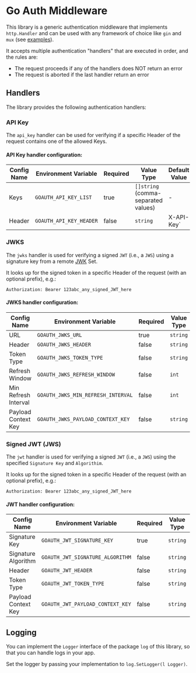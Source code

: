 # Go Auth Middleware

This library is a generic authentication middleware that implements `http.Handler`
and can be used with any framework of choice like `gin` and `mux` (see [examples](./examples/)).

It accepts multiple authentication "handlers" that are executed in order, and the rules are:

- The request proceeds if any of the handlers does NOT return an error
- The request is aborted if the last handler return an error

## Handlers

The library provides the following authentication handlers:

### API Key

The `api_key` handler can be used for verifying if a specific Header of the request contains one of the allowed Keys.

#### API Key handler configuration:

| Config Name | Environment Variable | Required | Value Type | Default Value |
|-------------|----------------------|----------|------------|---------------|
|Keys|`GOAUTH_API_KEY_LIST`|true|`[]string` (comma-separated values)|-|
|Header|`GOAUTH_API_KEY_HEADER`|false|`string`|X-API-Key`|

### JWKS

The `jwks` handler is used for verifying a signed `JWT` (i.e., a `JWS`) using a signature key from a remote [JWK](https://www.rfc-editor.org/rfc/rfc7517) Set.

It looks up for the signed token in a specific Header of the request (with an optional prefix), e.g.:

```http
Authorization: Bearer 123abc_any_signed_JWT_here
```

#### JWKS handler configuration:

| Config Name | Environment Variable | Required | Value Type | Default Value |
|-------------|----------------------|----------|-------------|--------------|
|URL|`GOAUTH_JWKS_URL`|true|`string`|-|
|Header|`GOAUTH_JWKS_HEADER`|false|`string`|`Authorization`|
|Token Type|`GOAUTH_JWKS_TOKEN_TYPE`|false|`string`|`Bearer`|
|Refresh Window|`GOAUTH_JWKS_REFRESH_WINDOW`|false|`int`|60|
|Min Refresh Interval|`GOAUTH_JWKS_MIN_REFRESH_INTERVAL`|false|`int`|300|
|Payload Context Key|`GOAUTH_JWKS_PAYLOAD_CONTEXT_KEY`|false|`string`|`USER`|

### Signed JWT (JWS)

The `jwt` handler is used for verifying a signed `JWT` (i.e., a `JWS`) using the specified `Signature Key` and `Algorithim`.

It looks up for the signed token in a specific Header of the request (with an optional prefix), e.g.:

```http
Authorization: Bearer 123abc_any_signed_JWT_here
```

#### JWT handler configuration:

| Config Name | Environment Variable | Required | Value Type | Default Value |
|-------------|----------------------|----------|-------------|--------------|
|Signature Key|`GOAUTH_JWT_SIGNATURE_KEY`|true|`string`|-|
|Signature Algorithm|`GOAUTH_JWT_SIGNATURE_ALGORITHM`|false|`string`|`RS256`|
|Header|`GOAUTH_JWT_HEADER`|false|`string`|`Authorization`|
|Token Type|`GOAUTH_JWT_TOKEN_TYPE`|false|`string`|`Bearer`|
|Payload Context Key|`GOAUTH_JWT_PAYLOAD_CONTEXT_KEY`|false|`string`|`USER`|

## Logging

You can implement the `Logger` interface of the package `log` of this library,
so that you can handle logs in your app.

Set the logger by passing your implementation to `log.SetLogger(l Logger)`.
